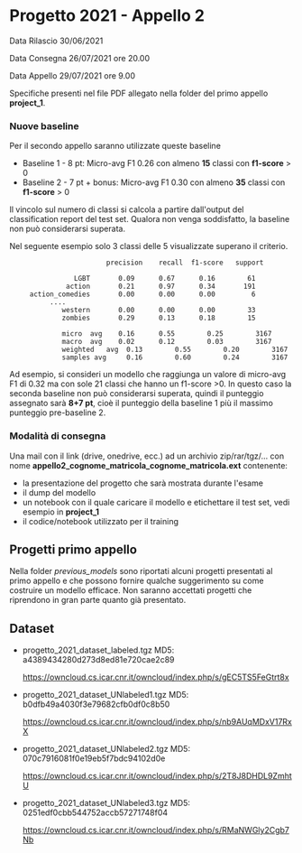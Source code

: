 # Progetto 2021 - Appello 2



Data Rilascio 30/06/2021

Data Consegna 26/07/2021 ore 20.00

Data Appello 29/07/2021 ore 9.00



Specifiche presenti nel file PDF allegato nella folder del primo appello **project_1**.

### Nuove baseline

Per il secondo appello saranno utilizzate queste baseline 

- Baseline 1 - 8 pt: Micro-avg F1 0.26 con almeno **15** classi con **f1-score** > 0
- Baseline 2 - 7 pt + bonus: Micro-avg F1 0.30 con almeno **35** classi con **f1-score** > 0

Il vincolo sul numero di classi si calcola a partire dall'output del classification report del test set. Qualora non venga soddisfatto, la baseline non può considerarsi superata.

Nel seguente esempio solo 3 classi delle 5 visualizzate superano il criterio.

```
                        precision    recall  f1-score   support

                LGBT       0.09      0.67      0.16        61
              action       0.21      0.97      0.34       191
     action_comedies       0.00      0.00      0.00         6
          ....
             western       0.00      0.00      0.00        33
             zombies       0.29      0.13      0.18        15

             micro	avg	   0.16	     0.55	     0.25	     3167
             macro	avg	   0.02	     0.12	     0.03	     3167
             weighted	avg	 0.13	     0.55	     0.20	     3167
             samples avg	 0.16	     0.60	     0.24	     3167
```

Ad esempio, si consideri un modello che raggiunga un valore di micro-avg F1 di 0.32 ma con sole 21 classi che hanno un f1-score >0. In questo caso la seconda baseline non può considerarsi superata, quindi il punteggio assegnato sarà **8+7 pt**, cioè il punteggio della baseline 1 più il massimo punteggio pre-baseline 2.



### Modalità di consegna

Una mail con il link (drive, onedrive, ecc.) ad un archivio zip/rar/tgz/... con nome **appello2_cognome_matricola_cognome_matricola.ext** contenente:

- la presentazione del progetto che sarà mostrata durante l'esame
- il dump del modello
- un notebook con il quale caricare il modello e etichettare il test set, vedi esempio in **project_1**
- il codice/notebook utilizzato per il training

## Progetti primo appello

Nella folder *previous_models* sono riportati alcuni progetti presentati al primo appello e che possono  fornire qualche suggerimento su come costruire un modello efficace. Non saranno accettati progetti che riprendono in gran parte quanto già presentato.

## Dataset

- progetto_2021_dataset_labeled.tgz MD5: a4389434280d273d8ed81e720cae2c89

  https://owncloud.cs.icar.cnr.it/owncloud/index.php/s/gEC5TS5FeGtrt8x 

- progetto_2021_dataset_UNlabeled1.tgz MD5: b0dfb49a4030f3e79682cfb0df0c8b50

  https://owncloud.cs.icar.cnr.it/owncloud/index.php/s/nb9AUqMDxV17RxX  

- progetto_2021_dataset_UNlabeled2.tgz MD5: 070c7916081f0e19eb5f7bdc94102d0e

  https://owncloud.cs.icar.cnr.it/owncloud/index.php/s/2T8J8DHDL9ZmhtU  

- progetto_2021_dataset_UNlabeled3.tgz MD5: 0251edf0cbb544752accb57271748f04

  https://owncloud.cs.icar.cnr.it/owncloud/index.php/s/RMaNWGly2Cgb7Nb

